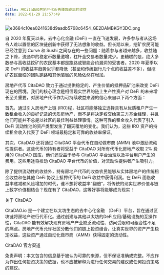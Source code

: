 ```yaml
---
title: 用CitaDAO房地产代币去赚取较高的收益
date: 2022-01-29 21:57:49
---
```



![e3684c10ea0241638d9aadb5768c6454_GE2DAMBKGY3DC.png](https://smartsignature-img.oss-cn-hongkong.aliyuncs.com/article/2022/01/29/183ca9d9c193ce37d6c314be86eaca8f.png)

 

自 2020 年夏天以来，去中心化金融 (DeFi) 一直在飞速发展，许多参与者从这场令人难以置信的区块链创新中获得了无法想象的收益。但长期以来，挖矿农民可能已经注意到 Curve 和 Sushi 之间存在的一些问题：随着参与者越来越多，收益随之下降，流通中的稳定币数量激增，杠杆金交易者数量减少。更糟糕的是，绝大多数参与高收益挖矿的农民基本都是跑路或智能合约漏洞的受害者。2020 年夏季以来 DeFi 的收益率趋势似乎都降低（甚至和传统银行几个点的收益差不多），但挖矿农民面临的团队跑路和其他骗局的风险依然在增加。

 

房地产代币 CitaDAO 致力于通过提供稳定的、产生价值的抵押品矿池来改变 DeFi 现在的困境。我们的核心理念是相信现实世界的链上生产性资产对 DeFi 的未来增长至关重要，对房地产代币作为可持续收益来源的信心来自以下两个方面：

 

首先，通过引入房地产上链 (IRO)程，社区将能够独立选择具有从优质租户产生一致租金收入的良好记录的优质房地产，而不是将决定权交给第三方基金经理，并且他们可能并不总是以社区的最佳利益处理事情。这种可靠的租金收入代表了引入 DeFi 流动性池的资产类型发生了翻天覆地的变化。我们认为，这些 IRO 资产的持续租金收入代表了 DeFi 领域最稳定和可靠的收益率保证。

 

其次，CitaDAO 还将通过 CitaDAO 平台代币在自动做市商 (AMM) 池中激励流动性提供者。这些代币的持有者将受益于 CitaDAO 对所有代币化房地产收取 2% 费用的 CitaDAO 国库，他们还受益于参与 CitaDAO 平台治理以及平台用户产生的费用。这些用途将推动 CitaDAO 平台代币的价值，对流动性提供者产生吸引力。

 

除了提供流动性的收益外，持有房地产代币的收益农民能够从实体房地产的传统租金收益和在其他 DeFi 协议上抵押代币的 DeFi 收益中获得利润。在 DeFi 面临收益率递减和风险增加的时代，谁不想将收益率“翻倍”，将传统的现实世界价值与链上数字价值相结合？现在有了 CitaDAO，这等好事将能够成为现实！

 

 

关于 CitaDAO

CitaDAO.io 是一个建立在以太坊生态的去中心化金融 （DeFi）平台，旨在通过区块链将房地产进行代币化。通过创建与其他以太坊的DeFi应用/基础设施的互操作性，CitaDAO 能有效解决现有房地产产业缺乏流动性、访问受限和可组合性不足的痛点。房地产代币允许社区分散他们的链上投资组合，让真实世界的资产产生稳定收益，这些资产通过自动化做市商（AMM）获得固定的流动性。

 

CitaDAO 官方渠道


 

免责声明：本文包含的信息基于被认为可靠的来源，但不保证准确或完整。不应作为作出任何投资决策的依据，也不应被解释为进行任何交易的建议或任何投资策略的建议。